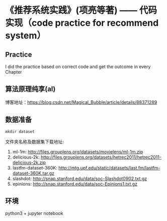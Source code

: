 # 《推荐系统实践》(项亮等著) —— 代码实现（code practice for recommend system）

## Practice
I did the practice based on correct code and get the outcome in every Chapter

## 算法原理纯享(al)

博客地址：https://blog.csdn.net/Magical_Bubble/article/details/88371289

## 数据准备

`mkdir dataset`

文件夹名称及数据集下载地址:
1. ml-1m: http://files.grouplens.org/datasets/movielens/ml-1m.zip
2. delicious-2k: http://files.grouplens.org/datasets/hetrec2011/hetrec2011-delicious-2k.zip
3. lastfm-dataset-360K: http://mtg.upf.edu/static/datasets/last.fm/lastfm-dataset-360K.tar.gz
4. slashdot: http://snap.stanford.edu/data/soc-Slashdot0902.txt.gz
5. epinions: http://snap.stanford.edu/data/soc-Epinions1.txt.gz

## 环境

python3 + jupyter notebook


